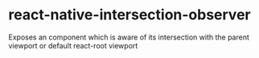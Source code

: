 # react-native-intersection-observer
Exposes an component which is aware of its intersection with the parent viewport or default react-root viewport
